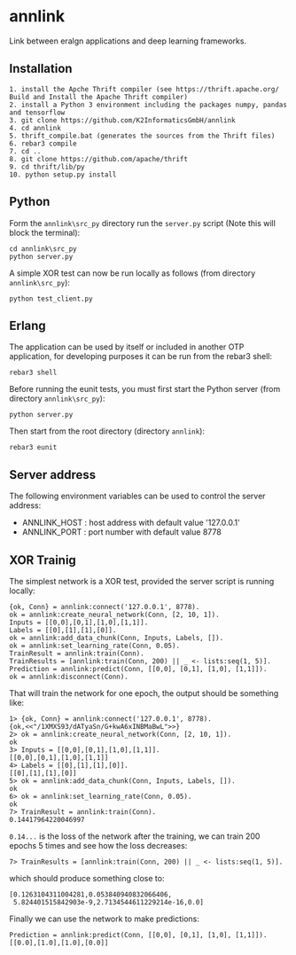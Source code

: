 # annlink
Link between eralgn applications and deep learning frameworks.

## Installation

```
1. install the Apche Thrift compiler (see https://thrift.apache.org/ Build and Install the Apache Thrift compiler)
2. install a Python 3 environment including the packages numpy, pandas and tensorflow
3. git clone https://github.com/K2InformaticsGmbH/annlink
4. cd annlink
5. thrift_compile.bat (generates the sources from the Thrift files)  
6. rebar3 compile
7. cd ..
8. git clone https://github.com/apache/thrift
9. cd thrift/lib/py
10. python setup.py install
```

## Python

Form the ``annlink\src_py`` directory run the ``server.py`` script (Note this will block the terminal):

```
cd annlink\src_py
python server.py
```

A simple XOR test can now be run locally as follows (from directory ``annlink\src_py``):

```
python test_client.py
```

## Erlang

The application can be used by itself or included in another OTP application, for developing purposes it can be run from the rebar3 shell:

```
rebar3 shell
```

Before running the eunit tests, you must first start the Python server (from directory ``annlink\src_py``):

```
python server.py
```

Then start from the root directory (directory ``annlink``):

```
rebar3 eunit
```

## Server address

The following environment variables can be used to control the server address:

- ANNLINK_HOST : host address with default value '127.0.0.1'
- ANNLINK_PORT : port number with default value 8778


## XOR Trainig

The simplest network is a XOR test, provided the server script is running locally:

```
{ok, Conn} = annlink:connect('127.0.0.1', 8778).
ok = annlink:create_neural_network(Conn, [2, 10, 1]).
Inputs = [[0,0],[0,1],[1,0],[1,1]].
Labels = [[0],[1],[1],[0]].
ok = annlink:add_data_chunk(Conn, Inputs, Labels, []).
ok = annlink:set_learning_rate(Conn, 0.05).
TrainResult = annlink:train(Conn).
TrainResults = [annlink:train(Conn, 200) || _ <- lists:seq(1, 5)].
Prediction = annlink:predict(Conn, [[0,0], [0,1], [1,0], [1,1]]).
ok = annlink:disconnect(Conn).
```

That will train the network for one epoch, the output should be something like:

```
1> {ok, Conn} = annlink:connect('127.0.0.1', 8778).
{ok,<<"/1XMXS93/dATyaSn/G+kwA6xINBMaBwL">>}
2> ok = annlink:create_neural_network(Conn, [2, 10, 1]).
ok
3> Inputs = [[0,0],[0,1],[1,0],[1,1]].
[[0,0],[0,1],[1,0],[1,1]]
4> Labels = [[0],[1],[1],[0]].
[[0],[1],[1],[0]]
5> ok = annlink:add_data_chunk(Conn, Inputs, Labels, []).
ok
6> ok = annlink:set_learning_rate(Conn, 0.05).
ok
7> TrainResult = annlink:train(Conn).
0.14417964220046997
``` 

``0.14...`` is the loss of the network after the training, we can train 200 epochs 5 times and see how the loss decreases:

```
7> TrainResults = [annlink:train(Conn, 200) || _ <- lists:seq(1, 5)].
```

which should produce something close to:
```
[0.1263104311004281,0.053840940832066406,
 5.824401515842903e-9,2.7134544611229214e-16,0.0]
```

Finally we can use the network to make predictions:

```
Prediction = annlink:predict(Conn, [[0,0], [0,1], [1,0], [1,1]]).
[[0.0],[1.0],[1.0],[0.0]]
```
